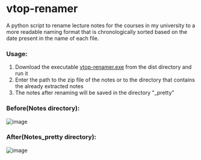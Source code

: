 # vtop-renamer
A python script to rename lecture notes for the courses in my university to a more readable naming format that is chronologically sorted based on the date present in the name of each file.

### Usage:
1. Download the executable [vtop-renamer.exe](./dist/vtop-renamer.exe) from the dist directory and run it  
2. Enter the path to the zip file of the notes or to the directory that contains the already extracted notes  
3. The notes after renaming will be saved in the directory "<filename>_pretty"

### Before(Notes directory):
![image](https://user-images.githubusercontent.com/87470277/126901957-e2a530ee-85c3-4cba-9157-34c05049f3bb.png)

### After(Notes_pretty directory):
![image](https://user-images.githubusercontent.com/87470277/126901984-a9eeb4f5-3c87-4c0e-9a59-aa433a286cb7.png)
